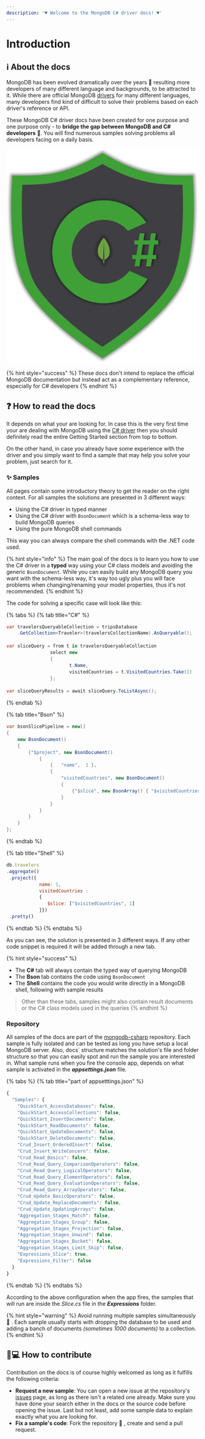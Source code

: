 ```yaml
---
description: '♥ Welcome to the MongoDB C# driver docs! ♥'
---
```


# Introduction

## ℹ About the docs

MongoDB has been evolved dramatically over the years 💪 resulting more developers of many different language and backgrounds, to be attracted to it. While there are official MongoDB [drivers](https://docs.mongodb.com/ecosystem/drivers/) for many different languages, many developers find kind of difficult to solve their problems based on each driver's reference or API. 

These MongoDB C\# driver docs have been created for one purpose and one purpose only - to **bridge the gap between MongoDB and C\# developers** 👏. You will find numerous samples solving problems all developers facing on a daily basis.

![MongoDB for C\# developers](.gitbook/assets/main.png)

{% hint style="success" %}
These docs don't intend to replace the official MongoDB documentation but instead act as a complementary reference, especially for C\# developers 
{% endhint %}

## ❓ How to read the docs

It depends on what your are looking for. In case this is the very first time your are dealing with MongoDB using the [C\# driver](https://docs.mongodb.com/ecosystem/drivers/csharp/) then you should definitely read the entire Getting Started section from top to bottom.

On the other hand, in case you already have some experience with the driver and you simply want to find a sample that may help you solve your problem, just search for it. 

### ✨ Samples

All pages contain some introductory theory to get the reader on the right context. For all samples the solutions are presented in 3 different ways:

* Using the C\# driver in typed manner
* Using the C\# driver with `BsonDocument` which is a schema-less way to build MongoDB queries
* Using the pure MongoDB shell commands

This way you can always compare the shell commands with the .NET code used.

{% hint style="info" %}
The main goal of the docs is to learn you how to use the C\# driver in a **typed** way using your C\# class models and avoiding the generic `BsonDocument`. While you can easily build any MongoDB query you want with the schema-less way, it's way too ugly plus you will face problems when changing/renaming your model properties, thus it's not recommended.
{% endhint %}

The code for solving a specific case will look like this:

{% tabs %}
{% tab title="C\#" %}
```csharp
var travelersQueryableCollection = tripsDatabase
    .GetCollection<Traveler>(travelersCollectionName).AsQueryable();

var sliceQuery = from t in travelersQueryableCollection
                select new 
                {
                       t.Name, 
                       visitedCountries = t.VisitedCountries.Take(1)
                };
            
var sliceQueryResults = await sliceQuery.ToListAsync();
```
{% endtab %}

{% tab title="Bson" %}
```csharp
var bsonSlicePipeline = new[]
{
    new BsonDocument()
    {
        {"$project", new BsonDocument()
            {
                {   "name",  1 },
                {
                    "visitedCountries", new BsonDocument()
                    {
                        {"$slice", new BsonArray() { "$visitedCountries", 1 } }
                    }
                }
            }
        }
    }
};
```
{% endtab %}

{% tab title="Shell" %}
```javascript
db.travelers
.aggregate()
 .project({ 
            name: 1, 
            visitedCountries : 
            { 
               $slice: ["$visitedCountries", 1] 
            }})
 .pretty()
```
{% endtab %}
{% endtabs %}

As you can see, the solution is presented in 3 different ways. If any other code snippet is required it will be added through a new tab.

{% hint style="success" %}
* The **C\#** tab will always contain the typed way of querying MongoDB
* The **Bson** tab contains the code using `BsonDocument`
* The **Shell** contains the code you would write directly in a MongoDB shell, following with sample results 

> Other than these tabs, samples might also contain result documents or the C\# class models used in the queries
{% endhint %}

### Repository

All samples of the docs are part of the [mongodb-csharp](https://github.com/chsakell/mongodb-csharp) repository. Each sample is fully isolated and can be tested as long you have setup a local MongoDB server. Also, docs\` structure matches the solution's file and folder structure so that you can easily spot and run the sample you are interested in. What sample runs when you fire the console app, depends on what sample is activated in the _**appsettings.json**_ file.

{% tabs %}
{% tab title="part of appsetttings.json" %}
```javascript
{
  "Samples": {
    "QuickStart_AccessDatabases": false,
    "QuickStart_AccessCollections": false,
    "QuickStart_InsertDocuments": false,
    "QuickStart_ReadDocuments": false,
    "QuickStart_UpdateDocuments": false,
    "QuickStart_DeleteDocuments": false,
    "Crud_Insert_OrderedInsert": false,
    "Crud_Insert_WriteConcern": false,
    "Crud_Read_Basics": false,
    "Crud_Read_Query_ComparisonOperators": false,
    "Crud_Read_Query_LogicalOperators": false,
    "Crud_Read_Query_ElementOperators": false,
    "Crud_Read_Query_EvaluationOperators": false,
    "Crud_Read_Query_ArrayOperators": false,
    "Crud_Update_BasicOperators": false,
    "Crud_Update_ReplaceDocuments": false,
    "Crud_Update_UpdatingArrays": false,
    "Aggregation_Stages_Match": false,
    "Aggregation_Stages_Group": false,
    "Aggregation_Stages_Projection": false,
    "Aggregation_Stages_Unwind": false,
    "Aggregation_Stages_Bucket": false,
    "Aggregation_Stages_Limit_Skip": false,
    "Expressions_Slice": true,
    "Expressions_Filter": false
  }
}
```
{% endtab %}
{% endtabs %}

According to the above configuration when the app fires, the samples that will run are inside the _Slice.cs_ file in the _**Expressions**_ folder.

{% hint style="warning" %}
Avoid running multiple samples simultaneously 🚫 . Each sample usually starts with dropping the database to be used and adding a banch of documents _\(sometimes 1000 documents\)_ to a collection.
{% endhint %}

## 👨💻 How to contribute

Contribution on the docs is of course highly welcomed as long as it fulfills the following criteria:

* **Request a new sample**: You can open a new issue at the repository's [issues](https://github.com/chsakell/mongodb-csharp/issues) page, as long as there isn't a related one already. Make sure you have done your search either in the docs or the source code before opening the issue. Last but not least, add some sample data to explain exactly what you are looking for.
* **Fix a sample's code**: Fork the repository 🍴 , create and send a pull request.

